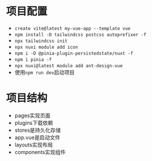 # 项目配置
- `create vite@latest my-vue-app --template vue`
- `npm install -D tailwindcss postcss autoprefixer -f`
- `npx tailwindcss init`
- `npx nuxi module add icon`
- `npm i -D @pinia-plugin-persistedstate/nuxt -f`
- `npm i pinia -f`
- `npx nuxi@latest module add ant-design-vue`
- 使用`npm run dev`启动项目

# 项目结构
- pages实现页面
- plugins下载依赖
- stores是持久化存储
- app.vue是启动文件
- layouts实现布局
- components实现组件